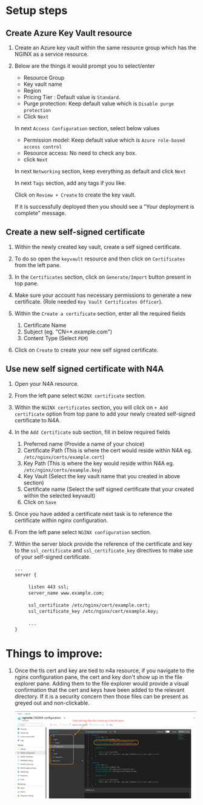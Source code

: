 # Setup steps

## Create Azure Key Vault resource

1. Create an Azure key vault within the same resource group which has the NGINX as a service resource.

2. Below are the things it would prompt you to select/enter
    - Resource Group
    - Key vault name
    - Region
    - Pricing Tier : Default value is `Standard`.
    - Purge protection: Keep default value which is `Disable purge protection`
    - Click `Next`
  
    In next `Access Configuration` section, select below values
    - Permission model: Keep default value which is `Azure role-based access control`
    - Resource access: No need to check any box.
    - click `Next`

    In next `Networking` section, keep everything as default and click `Next`

    In next `Tags` section, add any tags if you like.

    Click on `Review + Create` to create the key vault.

    If it is successfully deployed then you should see a "Your deployment is complete" message.

## Create a new self-signed certificate

1. Within the newly created key vault, create a self signed certificate.

2. To do so open the `keyvault` resource and then click on `Certificates` from the left pane.

3. In the `Certificates` section, click on `Generate/Import` button present in top pane.
4. Make sure your account has necessary permissions to generate a new certificate. (Role needed `Key Vault Certificates Officer`).
5. Within the `Create a certificate` section, enter all the required fields
   1. Certificate Name
   2. Subject (eg. "CN=*.example.com")
   3. Content Type (Select `PEM`)
6. Click on `Create` to create your new self signed certificate.

## Use new self signed certificate with N4A

1. Open your N4A resource.

2. From the left pane select `NGINX certificate` section.

3. Within the `NGINX certificates` section, you will click on `+ Add certificate` option from top pane to add your newly created self-signed certificate to N4A.

4. In the `Add Certificate` sub section, fill in below required fields
   1. Preferred name (Provide a name of your choice)
   2. Certificate Path (This is where the cert would reside within N4A eg. `/etc/nginx/certs/example.cert`)
   3. Key Path (This is where the key would reside within N4A eg. `/etc/nginx/certs/example.key`)
   4. Key Vault (Select the key vault name that you created in above section)
   5. Certificate name (Select the self signed certificate that your created within the selected keyvault)
   6. Click on `Save`

5. Once you have added a certificate next task is to reference the certificate within nginx configuration.

6. From the left pane select `NGINX configuration` section.

7. Within the server block provide the reference of the certificate and key to the `ssl_certificate` and `ssl_certificate_key` directives to make use of your self-signed certificate.

   ```nginx
   ...
   server {

        listen 443 ssl;   
        server_name www.example.com;  

        ssl_certificate /etc/nginx/cert/example.cert;
        ssl_certificate_key /etc/nginx/cert/example.key;
        
        ...
   }
   ```

# Things to improve:

1. Once the tls cert and key are tied to n4a resource, if you navigate to the nginx configuration pane, the cert and key don't show up in the file explorer pane. Adding them to the file explorer would provide a visual confirmation that the cert and keys have been added to the relevant directory. If it is a security concern then those files can be present as greyed out and non-clickable.

   ![nginx configuration](media/n4A_configuration.png)

